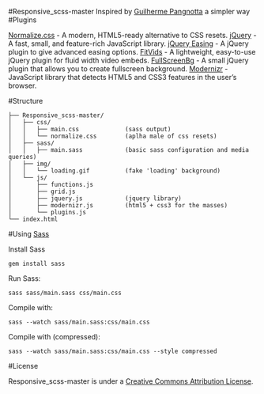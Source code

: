 #Responsive_scss-master
Inspired by [Guilherme Pangnotta][1] a simpler way
#Plugins

[Normalize.css][2] - A modern, HTML5-ready alternative to CSS resets.
[jQuery][3] - A fast, small, and feature-rich JavaScript library.
[jQuery Easing][4] - A jQuery plugin to give advanced easing options.
[FitVids][5] - A lightweight, easy-to-use jQuery plugin for fluid width video embeds.
[FullScreenBg][6] - A small jQuery plugin that allows you to create fullscreen background.
[Modernizr][7] - JavaScript library that detects HTML5 and CSS3 features in the user’s browser.

#Structure

    ├── Responsive_scss-master/
    │   ├── css/
    │   │   ├── main.css             (sass output)
    │   │   └── normalize.css        (aplha male of css resets)
    │   ├── sass/
    │   │   ├── main.sass            (basic sass configuration and media queries)
    │   ├── img/
    │   │   └── loading.gif          (fake 'loading' background)
    │   └── js/
    │       ├── functions.js         
    │       ├── grid.js              
    │       ├── jquery.js            (jquery library)
    │       ├── modernizr.js         (html5 + css3 for the masses)
    │       └── plugins.js           
    └── index.html                   

#Using [Sass][8]

Install Sass

    gem install sass

Run Sass:

    sass sass/main.sass css/main.css

Compile with:

    sass --watch sass/main.sass:css/main.css

Compile with (compressed):

    sass --watch sass/main.sass:css/main.css --style compressed

#License

Responsive_scss-master is under a [Creative Commons Attribution License][9].


  [1]: https://github.com/setetres/sasstarter
  [2]: http://necolas.github.io/normalize.css/
  [3]: http://jquery.com/
  [4]: https://github.com/gdsmith/jquery.easing
  [5]: https://github.com/davatron5000/FitVids.js
  [6]: https://github.com/Gaya/Fullscreen-Background-jQuery-plugin
  [7]: https://github.com/Modernizr/Modernizr
  [8]: https://github.com/nex3/sass
  [9]: http://creativecommons.org/licenses/by/4.0/
